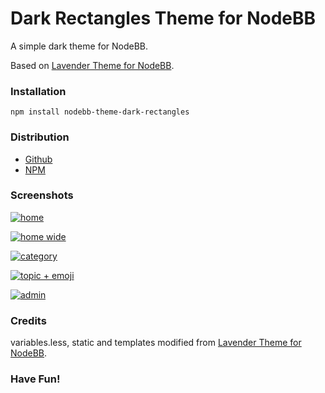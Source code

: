 Dark Rectangles Theme for NodeBB
=========================

A simple dark theme for NodeBB.

Based on [Lavender Theme for NodeBB](https://www.github.com/psychobunny/nodebb-theme-lavender).

### Installation

    npm install nodebb-theme-dark-rectangles
    
### Distribution

 + [Github](https://github.com/frissdiegurke/nodebb-theme-dark-rectangles)
 + [NPM](https://npmjs.org/package/nodebb-theme-dark-rectangles)
    
### Screenshots

[![home](https://raw.github.com/frissdiegurke/nodebb-theme-dark-rectangles/master/screenshots/scaled/home.png)](https://raw.github.com/frissdiegurke/nodebb-theme-dark-rectangles/master/screenshots/home.png)

[![home wide](https://raw.github.com/frissdiegurke/nodebb-theme-dark-rectangles/master/screenshots/scaled/home_wide.png)](https://raw.github.com/frissdiegurke/nodebb-theme-dark-rectangles/master/screenshots/home_wide.png)

[![category](https://raw.github.com/frissdiegurke/nodebb-theme-dark-rectangles/master/screenshots/scaled/category.png)](https://raw.github.com/frissdiegurke/nodebb-theme-dark-rectangles/master/screenshots/category.png)

[![topic + emoji](https://raw.github.com/frissdiegurke/nodebb-theme-dark-rectangles/master/screenshots/scaled/topic_emotes.png)](https://raw.github.com/frissdiegurke/nodebb-theme-dark-rectangles/master/screenshots/topic_emotes.png)

[![admin](https://raw.github.com/frissdiegurke/nodebb-theme-dark-rectangles/master/screenshots/scaled/admin.png)](https://raw.github.com/frissdiegurke/nodebb-theme-dark-rectangles/master/screenshots/admin.png)

### Credits

variables.less, static and templates modified from [Lavender Theme for NodeBB](https://www.github.com/psychobunny/nodebb-theme-lavender).

### Have Fun!
